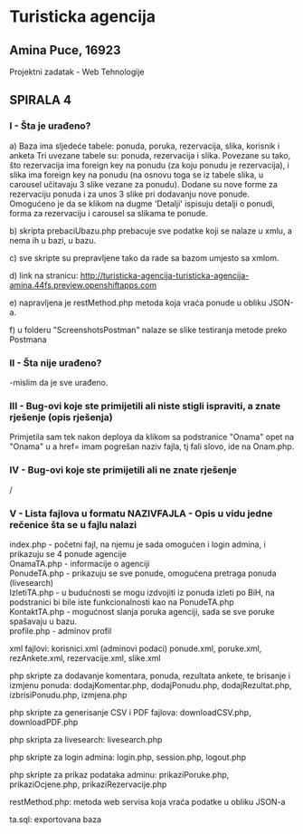 ﻿# Turisticka agencija

## Amina Puce, 16923
Projektni zadatak - Web Tehnologije

## SPIRALA 4

### I  - Šta je urađeno?
a) Baza ima sljedeće tabele: ponuda, poruka, rezervacija, slika, korisnik i anketa
Tri uvezane tabele su: ponuda, rezervacija i slika. Povezane su tako, što rezervacija ima foreign key na ponudu (za koju ponudu je rezervacija), i slika ima foreign key na ponudu (na osnovu toga se iz tabele slika, u carousel učitavaju 3 slike vezane za ponudu). 
Dodane su nove forme za rezervaciju ponuda i za unos 3 slike pri dodavanju nove ponude. Omogućeno je da se klikom na dugme 'Detalji' ispisuju detalji o ponudi, forma za rezervaciju i carousel sa slikama te ponude.
    
b) skripta prebaciUbazu.php prebacuje sve podatke koji se nalaze u xmlu, a nema ih u bazi, u bazu.
  
c) sve skripte su prepravljene tako da rade sa bazom umjesto sa xmlom.  

d) link na stranicu: http://turisticka-agencija-turisticka-agencija-amina.44fs.preview.openshiftapps.com  

e) napravljena je restMethod.php metoda koja vraća ponude u obliku JSON-a.  

f) u folderu "ScreenshotsPostman" nalaze se slike testiranja metode preko Postmana  
  

### II  - Šta nije urađeno?
-mislim da je sve urađeno.

### III - Bug-ovi koje ste primijetili ali niste stigli ispraviti, a znate rješenje (opis rješenja)
Primjetila sam tek nakon deploya da klikom sa podstranice "Onama" opet na "Onama" u a href= imam pogrešan naziv fajla, tj fali slovo, ide na Onam.php.   

### IV  - Bug-ovi koje ste primijetili ali ne znate rješenje
/

### V  - Lista fajlova u formatu NAZIVFAJLA - Opis u vidu jedne rečenice šta se u fajlu nalazi

index.php - početni fajl, na njemu je sada omogućen i login admina, i prikazuju se 4 ponude agencije  
OnamaTA.php - informacije o agenciji  
PonudeTA.php - prikazuju se sve ponude, omogućena pretraga ponuda (livesearch)    
IzletiTA.php - u budućnosti se mogu izdvojiti iz ponuda izleti po BiH, na podstranici bi bile iste funkcionalnosti kao na PonudeTA.php   
KontaktTA.php - mogućnost slanja poruka agenciji, sada se sve poruke spašavaju u bazu.  
profile.php - adminov profil

xml fajlovi: 
korisnici.xml (adminovi podaci)
ponude.xml, poruke.xml, rezAnkete.xml, rezervacije.xml, slike.xml  

php skripte za dodavanje komentara, ponuda, rezultata ankete, te brisanje i izmjenu ponuda:
dodajKomentar.php, dodajPonudu.php, dodajRezultat.php, izbrisiPonudu.php, izmjena.php

php skripte za generisanje CSV i PDF fajlova:
downloadCSV.php, downloadPDF.php

php skripta za livesearch: livesearch.php

php skripte za login admina:
login.php, session.php, logout.php

php skripte za prikaz podataka adminu:
prikaziPoruke.php, prikaziOcjene.php, prikaziRezervacije.php  

restMethod.php: metoda web servisa koja vraća podatke u obliku JSON-a  

ta.sql: exportovana baza  
